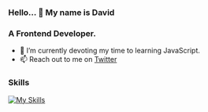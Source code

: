 ### Hello... 👋 My name is David


### A Frontend Developer.


- 🌱 I’m currently devoting my time to learning JavaScript.
- 📫 Reach out to me on <a href="https://twitter.com/webForDave?t=JRbX-XK6vMDLcavDgg&s=09">Twitter</a>


### Skills 

[![My Skills](https://skills.thijs.gg/icons?i=html,css,js,git,bootstrap)](https://skills.thijs.gg)
